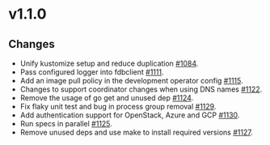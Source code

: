 # v1.1.0

## Changes

* Unify kustomize setup and reduce duplication [#1084](https://github.com/FoundationDB/fdb-kubernetes-operator/pull/1084).
* Pass configured logger into fdbclient [#1111](https://github.com/FoundationDB/fdb-kubernetes-operator/pull/1111).
* Add an image pull policy in the development operator config [#1115](https://github.com/FoundationDB/fdb-kubernetes-operator/pull/1115).
* Changes to support coordinator changes when using DNS names [#1122](https://github.com/FoundationDB/fdb-kubernetes-operator/pull/1122).
* Remove the usage of go get and unused dep [#1124](https://github.com/FoundationDB/fdb-kubernetes-operator/pull/1124).
* Fix flaky unit test and bug in process group removal [#1129](https://github.com/FoundationDB/fdb-kubernetes-operator/pull/1129).
* Add authentication support for OpenStack, Azure and GCP [#1130](https://github.com/FoundationDB/fdb-kubernetes-operator/pull/1130).
* Run specs in parallel [#1125](https://github.com/FoundationDB/fdb-kubernetes-operator/pull/1125).
* Remove unused deps and use make to install required versions [#1127](https://github.com/FoundationDB/fdb-kubernetes-operator/pull/1127).
